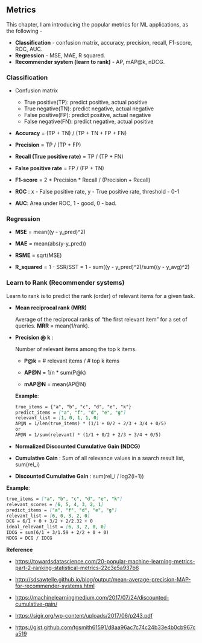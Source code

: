 ## Metrics

This chapter, I am introducing the popular metrics for ML applications, as the following -

- **Classification** - confusion matrix, accuracy, precision, recall, F1-score, ROC, AUC.
- **Regression** - MSE, MAE, R squared.
- **Recommender system (learn to rank)** - AP, mAP@k, nDCG.



### Classification

- Confusion matrix
  - True positive(TP): predict positive, actual positive
  - True negative(TN): predict negative, actual negative
  - False positive(FP): predict positive, actual negative
  - False negative(FN): predict negative, actual positive

- **Accuracy** = (TP + TN) / (TP + TN + FP + FN)

- **Precision** = TP / (TP + FP)

- **Recall (True positive rate)** = TP / (TP + FN)

- **False positive rate** = FP / (FP + TN)

- **F1-score** = 2 * Precision * Recall / (Precision + Recall)

- **ROC** : x - False positive rate, y - True positive rate, threshold - 0-1

- **AUC**: Area under ROC, 1 - good, 0 - bad.



### Regression

- **MSE** = mean((y - y_pred)^2)

- **MAE** = mean(abs(y-y_pred))

- **RSME** = sqrt(MSE)

- **R_squared** = 1 - SSR/SST = 1 - sum((y - y_pred)^2)/sum((y - y_avg)^2)



### Learn to Rank (Recommender systems)

Learn to rank is to predict the rank (order) of relevant items for a given task.

- **Mean reciprocal rank (MRR)**

  Average of the reciprocal ranks of “the first relevant item” for a set of queries. **MRR** = mean(1/rank).

  

- **Precision @ k** :  

  Number of relevant items among the top k items. 

  - **P@k** = # relevant items / # top k items

  - **AP@N** = 1/n * sum(P@k)

  - **mAP@N** =  mean(AP@N)

  **Example**:

  ```markdown
  true_items = {"a", "b", "c", "d", "e", "k"}
  predict_items = ["a", "f", "d", "e", "g"]
  relevant_list = [1, 0, 1, 1, 0]
  AP@N = 1/len(true_items) * (1/1 + 0/2 + 2/3 + 3/4 + 0/5)
  or
  AP@N = 1/sum(relevant) * (1/1 + 0/2 + 2/3 + 3/4 + 0/5)
  ```



-  **Normalized Discounted Cumulative Gain (NDCG)**

  - **Cumulative Gain** :  Sum of all relevance values in a search result list, sum(rel_i)

  - **Discounted Cumulative Gain** : sum(rel_i / log2(i+1))

  **Example**:

  ```markdown
  true_items = ["a", "b", "c", "d", "e", "k"]
  relevant_scores = [6, 5, 4, 3, 2, 1]
  predict_items = ["a", "f", "d", "e", "g"]
  relevant_list = [6, 0, 3, 2, 0]
  DCG = 6/1 + 0 + 3/2 + 2/2.32 + 0
  ideal_relevant_list = [6, 3, 2, 0, 0]
  IDCG = sum(6/1 + 3/1.59 + 2/2 + 0 + 0)
  NDCG = DCG / IDCG
  ```

  

**Reference**

- https://towardsdatascience.com/20-popular-machine-learning-metrics-part-2-ranking-statistical-metrics-22c3e5a937b6

- http://sdsawtelle.github.io/blog/output/mean-average-precision-MAP-for-recommender-systems.html

- https://machinelearningmedium.com/2017/07/24/discounted-cumulative-gain/

- https://sigir.org/wp-content/uploads/2017/06/p243.pdf

- https://gist.github.com/tgsmith61591/d8aa96ac7c74c24b33e4b0cb967ca519